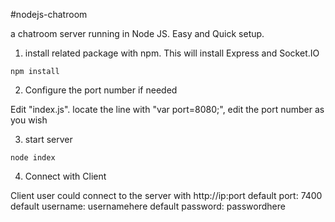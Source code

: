#nodejs-chatroom

a chatroom server running in Node JS. Easy and Quick setup.

1. install related package with npm.  This will install Express and Socket.IO

```
npm install
```

2. Configure the port number if needed

Edit "index.js".
locate the line with "var port=8080;", edit the port number as you wish

3. start server

```
node index
```

4. Connect with Client

Client user could connect to the server with http://ip:port
default port: 7400
default username: usernamehere
default password: passwordhere
